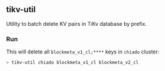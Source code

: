 ## tikv-util

Utility to batch delete KV pairs in TiKv database by prefix.

### Run
This will delete all `blockmeta_v1_cl;****` keys in `chiado` cluster:
```bash
> tikv-util chiado blockmeta_v1_cl blockmeta_v2_cl
```

